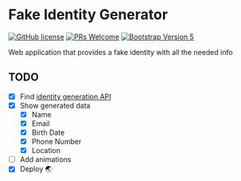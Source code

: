 # Fake Identity Generator

[![GitHub license](https://img.shields.io/github/license/Naereen/StrapDown.js.svg)](https://github.com/GabrielCrackPro/fake-identity-generator/master/LICENSE)
[![PRs Welcome](https://img.shields.io/badge/PRs-welcome-brightgreen.svg?style=flat-square)](https://github.com/GabrielCrackPro/fake-identity-generator/pulls)
[![Bootstrap Version 5](https://img.shields.io/badge/Bootstrap-5.0-blueviolet?style=flat-square&logo=bootstrap)](https://getbootstrap.com/docs/versions/)

Web application that provides a fake identity with all the needed info

## TODO

- [x] Find <a href="https://randomuser.me" target="blank">identity generation API</a>
- [x] Show generated data
  - [x] Name
  - [x] Email
  - [x] Birth Date
  - [x] Phone Number
  - [x] Location
- [ ] Add animations
- [x] Deploy 🌏
